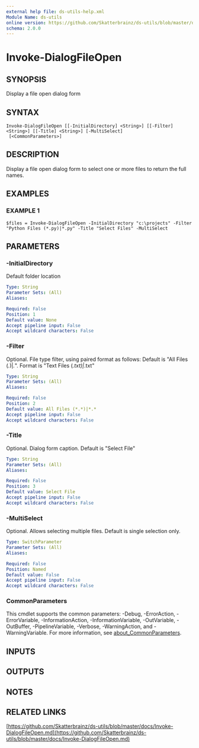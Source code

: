 ```yaml
---
external help file: ds-utils-help.xml
Module Name: ds-utils
online version: https://github.com/Skatterbrainz/ds-utils/blob/master/docs/Invoke-DialogFileOpen.md
schema: 2.0.0
---
```


# Invoke-DialogFileOpen

## SYNOPSIS
Display a file open dialog form

## SYNTAX

```
Invoke-DialogFileOpen [[-InitialDirectory] <String>] [[-Filter] <String>] [[-Title] <String>] [-MultiSelect]
 [<CommonParameters>]
```

## DESCRIPTION
Display a file open dialog form to select one or more files to return the full names.

## EXAMPLES

### EXAMPLE 1
```
$files = Invoke-DialogFileOpen -InitialDirectory "c:\projects" -Filter "Python Files (*.py)|*.py" -Title "Select Files" -MultiSelect
```

## PARAMETERS

### -InitialDirectory
Default folder location

```yaml
Type: String
Parameter Sets: (All)
Aliases:

Required: False
Position: 1
Default value: None
Accept pipeline input: False
Accept wildcard characters: False
```

### -Filter
Optional.
File type filter, using paired format as follows:
Default is "All Files (*.*)|*.*".
Format is "Text Files (*.txt)|*.txt"

```yaml
Type: String
Parameter Sets: (All)
Aliases:

Required: False
Position: 2
Default value: All Files (*.*)|*.*
Accept pipeline input: False
Accept wildcard characters: False
```

### -Title
Optional.
Dialog form caption.
Default is "Select File"

```yaml
Type: String
Parameter Sets: (All)
Aliases:

Required: False
Position: 3
Default value: Select File
Accept pipeline input: False
Accept wildcard characters: False
```

### -MultiSelect
Optional.
Allows selecting multiple files.
Default is single selection only.

```yaml
Type: SwitchParameter
Parameter Sets: (All)
Aliases:

Required: False
Position: Named
Default value: False
Accept pipeline input: False
Accept wildcard characters: False
```

### CommonParameters
This cmdlet supports the common parameters: -Debug, -ErrorAction, -ErrorVariable, -InformationAction, -InformationVariable, -OutVariable, -OutBuffer, -PipelineVariable, -Verbose, -WarningAction, and -WarningVariable. For more information, see [about_CommonParameters](http://go.microsoft.com/fwlink/?LinkID=113216).

## INPUTS

## OUTPUTS

## NOTES

## RELATED LINKS

[https://github.com/Skatterbrainz/ds-utils/blob/master/docs/Invoke-DialogFileOpen.md](https://github.com/Skatterbrainz/ds-utils/blob/master/docs/Invoke-DialogFileOpen.md)

